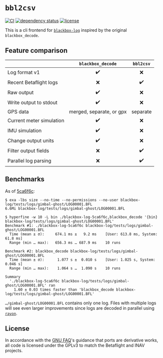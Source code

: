 # `bbl2csv`

[![CI](https://github.com/blackbox-log/bbl2csv/actions/workflows/ci.yaml/badge.svg)](https://github.com/blackbox-log/bbl2csv/actions/workflows/ci.yaml)
[![dependency status](https://deps.rs/repo/github/blackbox-log/bbl2csv/status.svg)](https://deps.rs/repo/github/blackbox-log/bbl2csv)
[![license](https://img.shields.io/github/license/blackbox-log/bbl2csv)](https://github.com/blackbox-log/bbl2csv/blob/main/COPYING)

This is a cli frontend for [`blackbox-log`][bb-log] inspired by the original
`blackbox_decode`.

## Feature comparison

|                          | `blackbox_decode` | `bbl2csv` |
|--------------------------|:-----------------:|:---------:|
| Log format v1            | ✔️ | ❌ |
| Recent Betaflight logs   | ❌ | ✔️ |
| Raw output               | ✔️ | ❌ |
| Write output to stdout   | ✔️ | ❌ |
| GPS data                 | merged, separate, or gpx | separate |
| Current meter simulation | ✔️ | ❌ |
| IMU simulation           | ✔️ | ❌ |
| Change output units      | ✔️ | ❌ |
| Filter output fields     | ❌ | ✔️ |
| Parallel log parsing     | ❌ | ✔️ |

## Benchmarks

As of [5ca6f6c](https://github.com/blackbox-log/blackbox-log/commit/5ca6f6cd43011323bc0358182546c0a7071ad546):

```shell
$ exa -lbs size --no-time --no-permissions --no-user blackbox-log/tests/logs/gimbal-ghost/LOG00001.BFL
6.6Mi blackbox-log/tests/logs/gimbal-ghost/LOG00001.BFL

$ hyperfine -w 10 -L bin ./blackbox-log-5ca6f6c,blackbox_decode '{bin} blackbox-log/tests/logs/gimbal-ghost/LOG00001.BFL'
Benchmark #1: ./blackbox-log-5ca6f6c blackbox-log/tests/logs/gimbal-ghost/LOG00001.BFL
  Time (mean ± σ):     674.1 ms ±   9.2 ms    [User: 613.8 ms, System: 61.8 ms]
  Range (min … max):   656.3 ms … 687.9 ms    10 runs

Benchmark #2: blackbox_decode blackbox-log/tests/logs/gimbal-ghost/LOG00001.BFL
  Time (mean ± σ):      1.077 s ±  0.010 s    [User: 1.025 s, System: 0.046 s]
  Range (min … max):    1.064 s …  1.090 s    10 runs

Summary
  './blackbox-log-5ca6f6c blackbox-log/tests/logs/gimbal-ghost/LOG00001.BFL' ran
    1.60 ± 0.03 times faster than 'blackbox_decode blackbox-log/tests/logs/gimbal-ghost/LOG00001.BFL'
```

`…/gimbal-ghost/LOG00001.BFL` contains only one log. Files with multiple logs
will see even larger improvements since logs are decoded in parallel using
[`rayon`](https://lib.rs/crates/rayon).

## License

In accordance with the [GNU FAQ][gpl-ports]'s guidance that ports are
derivative works, all code is licensed under the GPLv3 to match the Betaflight
and INAV projects.

[bb-log]: https://github.com/blackbox-log/blackbox-log
[gpl-ports]: https://www.gnu.org/licenses/gpl-faq.html#TranslateCode
